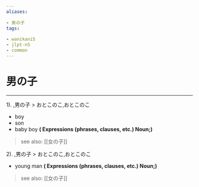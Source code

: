 ```yaml
---
aliases:
    
- 男の子
tags:
    
- wanikani5
- jlpt-n5
- common
---
```


# 男の子
---
1).
,男の子 > おとこのこ,おとこのこ

- boy
- son
- baby boy
**( Expressions (phrases, clauses, etc.) Noun;)**
> see also:  [[女の子]]
            
2).
,男の子 > おとこのこ,おとこのこ

- young man
**( Expressions (phrases, clauses, etc.) Noun;)**
> see also:  [[女の子]]
            